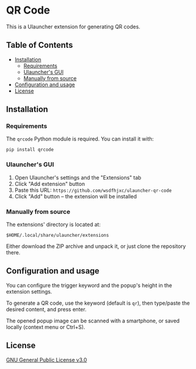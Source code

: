 # QR Code

This is a Ulauncher extension for generating QR codes.

## Table of Contents

- [Installation](#installation)
  - [Requirements](#requirements)
  - [Ulauncher's GUI](#ulaunchers-gui)
  - [Manually from source](#manually-from-source)
- [Configuration and usage](#configuration-and-usage)
- [License](#license)

## Installation

### Requirements

The `qrcode` Python module is required. You can install it with:

```
pip install qrcode
```

### Ulauncher's GUI

1. Open Ulauncher's settings and the "Extensions" tab
2. Click "Add extension" button
3. Paste this URL: `https://github.com/wsdfhjxc/ulauncher-qr-code`
4. Click "Add" button – the extension will be installed

### Manually from source

The extensions' directory is located at:

```
$HOME/.local/share/ulauncher/extensions
```

Either download the ZIP archive and unpack it, or just clone the repository there.

## Configuration and usage

You can configure the trigger keyword and the popup's height in the extension settings.

To generate a QR code, use the keyword (default is `qr`), then type/paste the desired content, and press enter.

The opened popup image can be scanned with a smartphone, or saved locally (context menu or Ctrl+S).

## License

[GNU General Public License v3.0](LICENSE)

